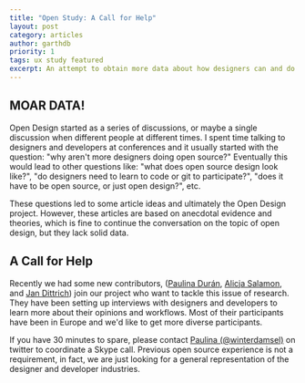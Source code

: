 ```yaml
---
title: "Open Study: A Call for Help"
layout: post
category: articles
author: garthdb
priority: 1
tags: ux study featured
excerpt: An attempt to obtain more data about how designers can and do work on open source projects.
---
```

## MOAR DATA!

Open Design started as a series of discussions, or maybe a single discussion when different people at different times. I spent time talking to designers and developers at conferences and it usually started with the question: "why aren't more designers doing open source?" Eventually this would lead to other questions like: "what does open source design look like?", "do designers need to learn to code or git to participate?", "does it have to be open source, or just open design?", etc.

These questions led to some article ideas and ultimately the Open Design project. However, these articles are based on anecdotal evidence and theories, which is fine to continue the conversation on the topic of open design, but they lack solid data.

## A Call for Help

Recently we had some new contributors, ([Paulina Durán](http://twitter.com/winterdamsel), [Alicja Salamon](http://alicjasalamon.com/), and [Jan Dittrich](http://twitter.com/simulo)) join our project who want to tackle this issue of research. They have been setting up interviews with designers and developers to learn more about their opinions and workflows. Most of their participants have been in Europe and we'd like to get more diverse participants.

If you have 30 minutes to spare, please contact [Paulina (@winterdamsel)](http://twitter.com/winterdamsel) on twitter to coordinate a Skype call.  Previous open source experience is not a requirement, in fact, we are just looking for a general representation of the designer and developer industries.
